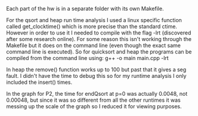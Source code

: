 Each part of the hw is in a separate folder with its own Makefile.

For the qsort and heap run time analysis I used a linux specific function called get_clocktime() which is more precise than the standard ctime. However in order to use it I needed to compile with the flag -lrt (discovered after some research online). For some reason this isn't working through the Makefile but it does on the command line (even though the exact same command line is executed). So for quicksort and heap the programs can be compiled from the command line using: g++ -o main main.cpp -lrt 

In heap the remove() function works up to 100 but past that it gives a seg fault. I didn't have the time to debug this so for my runtime analysis I only included the insert() times.

In the graph for P2, the time for endQsort at p=0 was actually 0.0048, not 0.00048, but since it was so different from all the other runtimes it was messing up the scale of the graph so I reduced it for viewing purposes. 
